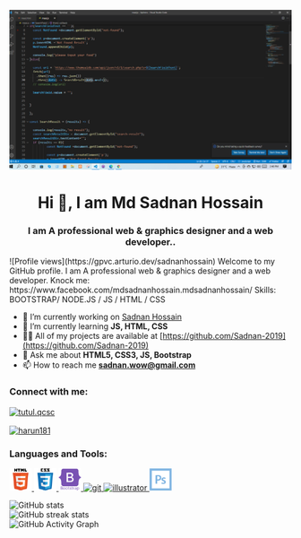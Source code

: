  
![I am Sadnan Hossain](https://github.com/Sadnan-2019/Sadnan-2019/blob/main/searaa.PNG)
<h1 align="center">Hi 👋, I am Md Sadnan Hossain</h1>
<h3 align="center">I am A professional web & graphics designer and a web developer..</h3>
![Profile views](https://gpvc.arturio.dev/sadnanhossain) 
Welcome to my GitHub profile. I am A professional web & graphics designer and a web developer. 
Knock me: https://www.facebook.com/mdsadnanhossain.mdsadnanhossain/
Skills: BOOTSTRAP/ NODE.JS / JS / HTML / CSS
 
- 🔭 I’m currently working on [Sadnan Hossain](https://github.com/Sadnan-2019)
- 🌱 I’m currently learning **JS, HTML, CSS**
- 👨‍💻 All of my projects are available at [https://github.com/Sadnan-2019](https://github.com/Sadnan-2019)
- 💬 Ask me about **HTML5, CSS3, JS, Bootstrap**
- 📫 How to reach me **sadnan.wow@gmail.com**
<h3 align="left">Connect with me:</h3>
<p align="left">
<a href="https://www.facebook.com/mdsadnanhossain.mdsadnanhossain/" _target="blank"><img align="center" src="https://raw.githubusercontent.com/rahuldkjain/github-profile-readme-generator/master/src/images/icons/Social/facebook.svg" alt="tutul.qcsc" height="30" width="40" /></a>
 
<a href="https://www.linkedin.com/in/md-sadnan-hossain-7a6746214/" _target="blank"><img align="center" src="https://raw.githubusercontent.com/rahuldkjain/github-profile-readme-generator/master/src/images/icons/Social/linked-in-alt.svg" alt="harun181" height="30" width="40" /></a>
 
 
</p>
<h3 align="left">Languages and Tools:</h3>
<p align="left"> 
<a href="https://www.w3.org/html/" _target="_blank"> <img src="https://raw.githubusercontent.com/devicons/devicon/master/icons/html5/html5-original-wordmark.svg" alt="html5" width="40" height="40"/> </a> 
<a href="https://www.w3schools.com/css/" _target="_blank"> <img src="https://raw.githubusercontent.com/devicons/devicon/master/icons/css3/css3-original-wordmark.svg" alt="css3" width="40" height="40"/> </a>
<a href="https://getbootstrap.com" _target="_blank"> <img src="https://raw.githubusercontent.com/devicons/devicon/master/icons/bootstrap/bootstrap-plain-wordmark.svg" alt="bootstrap" width="40" height="40"/> </a> 
<a href="https://git-scm.com/" _target="_blank"> <img src="https://www.vectorlogo.zone/logos/git-scm/git-scm-icon.svg" alt="git" width="40" height="40"/> </a> 
<a href="https://www.adobe.com/in/products/illustrator.html" _target="_blank"> <img src="https://www.vectorlogo.zone/logos/adobe_illustrator/adobe_illustrator-icon.svg" alt="illustrator" width="40" height="40"/> </a> 
<a href="https://www.photoshop.com/en" _target="_blank"> <img src="https://raw.githubusercontent.com/devicons/devicon/master/icons/photoshop/photoshop-line.svg" alt="photoshop" width="40" height="40"/> </a> 
</p>
  

![GitHub stats](https://github-readme-stats.vercel.app/api?username=sadnan-2019&show_icons=true)  
![GitHub streak stats](https://github-readme-streak-stats.herokuapp.com/?user=sadnan-2019)  
![GitHub Activity Graph](https://activity-graph.herokuapp.com/graph?username=sadnan-2019) 

